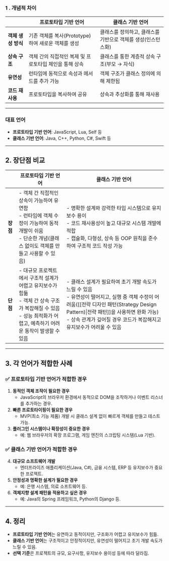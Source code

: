 

### 1 . 개념적 차이

|              | **프로토타입 기반 언어**                   | **클래스 기반 언어**                      |
| ------------ | --------------------------------- | ---------------------------------- |
| **객체 생성 방식** | 기존 객체를 복사(Prototype)하여 새로운 객체를 생성 | 클래스를 정의하고, 클래스를 기반으로 객체를 생성(인스턴스화) |
| **상속 구조**    | 객체 간의 직접적인 복제 및 프로토타입 체인을 통해 상속   | 클래스를 통한 계층적 상속 구조(부모 → 자식)         |
| **유연성**      | 런타임에 동적으로 속성과 메서드를 추가 가능          | 객체 구조가 클래스 정의에 의해 제한됨              |
| **코드 재사용**   | 프로토타입을 복사하여 공유                    | 상속과 추상화를 통해 재사용                    |

---

### 대표 언어

- **프로토타입 기반 언어**: JavaScript, Lua, Self 등
- **클래스 기반 언어**: Java, C++, Python, C#, Swift 등

---

## 2. 장단점 비교

|        | **프로토타입 기반 언어**                                                                                          | **클래스 기반 언어**                                                                                                                                                               |
| ------ | -------------------------------------------------------------------------------------------------------- | --------------------------------------------------------------------------------------------------------------------------------------------------------------------------- |
| **장점** | - 객체 간 직접적인 상속이 가능하여 유연함  <br>- 런타임에 객체 수정이 가능하여 동적 개발이 쉬움  <br>- 단순한 개념(클래스 없이도 객체를 만들고 사용할 수 있음)       | - 명확한 설계와 강력한 타입 시스템으로 유지보수 용이  <br>- 코드 재사용성이 높고 대규모 시스템 개발에 적합  <br>- 캡슐화, 다형성, 상속 등 OOP 원칙을 준수하여 구조적 코드 작성 가능                                                            |
| **단점** | - 대규모 프로젝트에서 구조적 설계가 어렵고 유지보수가 힘듦  <br>- 객체 간 상속 구조가 복잡해질 수 있음  <br>- 성능 최적화가 어렵고, 예측하기 어려운 동작이 발생할 수 있음 | - 클래스 설계가 필요하여 초기 개발 속도가 느릴 수 있음  <br>- 유연성이 떨어지고, 실행 중 객체 수정이 어려움([[전략 디자인 패턴(Strategy Design Pattern)\|전략 패턴]]을 사용하면 완화 가능)  <br>- 상속 관계가 깊어질 경우 코드가 복잡해지고 유지보수가 어려울 수 있음 |

---

## 3. 각 언어가 적합한 사례

### ✅ 프로토타입 기반 언어가 적합한 경우

1. **동적인 객체 조작이 필요한 경우**
    - JavaScript의 브라우저 환경에서 동적으로 DOM을 조작하거나 이벤트 리스너를 추가하는 경우.
2. **빠른 프로토타이핑이 필요한 경우**
    - MVP(최소 기능 제품) 개발 시 클래스 설계 없이 빠르게 객체를 만들고 테스트 가능.
3. **플러그인 시스템이나 확장성이 중요한 경우**
    - 예: 웹 브라우저의 확장 프로그램, 게임 엔진의 스크립팅 시스템(Lua 기반).

### ✅ 클래스 기반 언어가 적합한 경우

4. **대규모 소프트웨어 개발**
    - 엔터프라이즈 애플리케이션(Java, C#), 금융 시스템, ERP 등 유지보수가 중요한 프로젝트.
5. **안정성과 명확한 설계가 필요한 경우**
    - 예: 은행 시스템, 의료 소프트웨어 등.
6. **객체지향 설계 패턴을 적용하고 싶은 경우**
    - 예: Java의 Spring 프레임워크, Python의 Django 등.

---

## 4. 정리

- **프로토타입 기반 언어**는 유연하고 동적이지만, 구조화가 어렵고 유지보수가 힘듦.
- **클래스 기반 언어**는 구조적이고 안정적이지만, 유연성이 떨어지고 초기 개발 속도가 느릴 수 있음.
- **선택 기준**은 프로젝트의 규모, 요구사항, 유지보수 용이성 등에 따라 달라짐.